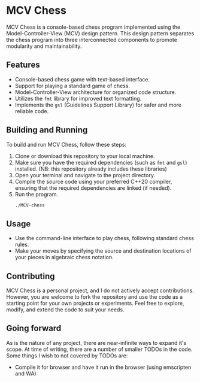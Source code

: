 # MCV Chess

MCV Chess is a console-based chess program implemented using the Model-Controller-View (MCV) design pattern. This design pattern separates the chess program into three interconnected components to promote modularity and maintainability.

## Features

- Console-based chess game with text-based interface.
- Support for playing a standard game of chess.
- Model-Controller-View architecture for organized code structure.
- Utilizes the `fmt` library for improved text formatting.
- Implements the `gsl` (Guidelines Support Library) for safer and more reliable code.

## Building and Running

To build and run MCV Chess, follow these steps:

1. Clone or download this repository to your local machine.
2. Make sure you have the required dependencies (such as `fmt` and `gsl`) installed. (NB: this repository already includes these libraries)
3. Open your terminal and navigate to the project directory.
4. Compile the source code using your preferred C++20 compiler, ensuring that the required dependencies are linked (if needed).
5. Run the program.
   ```bash
   ./MCV-chess
   ```

## Usage

- Use the command-line interface to play chess, following standard chess rules.
- Make your moves by specifying the source and destination locations of your pieces in algebraic chess notation.

## Contributing

MCV Chess is a personal project, and I do not actively accept contributions. However, you are welcome to fork the repository and use the code as a starting point for your own projects or experiments. Feel free to explore, modify, and extend the code to suit your needs.

## Going forward

As is the nature of any project, there are near-infinite ways to expand it's scope. At time of writing, there are a number of smaller TODOs in the code. 
Some things I wish to not covered by TODOs are:
- Compile it for browser and have it run in the browser (using emscripten and WA)
